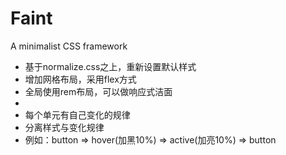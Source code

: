 # Faint
A minimalist CSS framework

  - 基于normalize.css之上，重新设置默认样式
  - 增加网格布局，采用flex方式
  - 全局使用rem布局，可以做响应式洁面
  -
  - 每个单元有自己变化的规律
  - 分离样式与变化规律
  - 例如：button => hover(加黑10%) => active(加亮10%) => button
